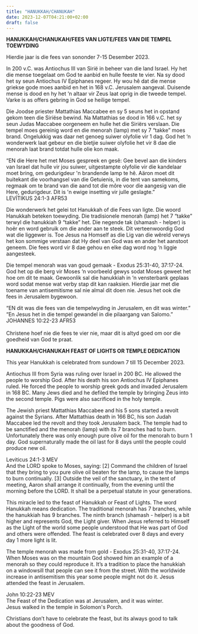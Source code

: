 ```yaml
---
title: "HANUKKAH/CHANUKAH"
date: 2023-12-07T04:21:00+02:00
draft: false
---
```

<html>
 <head></head>
 <body>
  <p><strong>HANUKKAH/CHANUKAH/FEES VAN LIGTE/FEES VAN DIE TEMPEL TOEWYDING</strong></p>
  <p>Hierdie jaar is die fees van sononder 7-15 Desember 2023.</p>
  <p>In 200 v.C. was Antiochus III van Sirië in beheer van die land Israel. Hy het die mense toegelaat om God te aanbid en hulle feeste te vier. Na sy dood het sy seun Antiochus IV Epiphanes regeer. Hy wou hê dat die mense griekse gode moes aanbid en het in 168 v.C. Jerusalem aangeval. Duisende mense is dood en hy het ‘n altaar vir Zeus laat oprig in die tweede tempel. Varke is as offers gebring in God se heilige tempel.</p>
  <p>Die Joodse priester Mattathias Maccabee en sy 5 seuns het in opstand gekom teen die Siriëse bewind. Na Mattathias se dood in 166 v.C. het sy seun Judas Maccabee oorgeneem en hulle het die Siriërs verslaan. Die tempel moes gereinig word en die menorah (lamp) met sy 7 “takke” moes brand. Ongelukkig was daar net genoeg suiwer olyfolie vir 1 dag. God het ‘n wonderwerk laat gebeur en die bietjie suiwer olyfolie het vir 8 dae die menorah laat brand totdat hulle olie kon maak.</p>
  <p>“EN die Here het met Moses gespreek en gesê: Gee bevel aan die kinders van Israel dat hulle vir jou suiwer, uitgestampte olyfolie vir die kandelaar moet bring, om gedurigdeur 'n brandende lamp te hê. Aäron moet dit buitekant die voorhangsel van die Getuienis, in die tent van samekoms, regmaak om te brand van die aand tot die môre voor die aangesig van die Here, gedurigdeur. Dit is 'n ewige insetting vir julle geslagte.”<br>‭‭LEVÍTIKUS‬ ‭24‬:‭1‬-‭3‬ ‭AFR53‬‬</p>
  <p>Die wonderwerk het gelei tot Hanukkah of die Fees van ligte. Die woord Hanukkah beteken toewyding. Die tradisionele menorah (lamp) het 7 “takke” terwyl die hanukkiah 9 “takke” het. Die negende tak (shamash - helper) is hoër en word gebruik om die ander aan te steek. Dit verteenwoordig God wat die liggewer is. Toe Jesus na Homself as die Lig van die wêreld verwys het kon sommige verstaan dat Hy deel van God was en ander het aanstoot geneem. Die fees word vir 8 dae gehou en elke dag word nog ‘n liggie aangesteek.</p>
  <p>Die tempel menorah was van goud gemaak - Exodus 25:31-40, 37:17-24. God het op die berg vir Moses ‘n voorbeeld gewys sodat Moses geweet het hoe om dit te maak. Gewoonlik sal die hanukkiah in ‘n vensterbank geplaas word sodat mense wat verby stap dit kan raaksien. Hierdie jaar met die toename van antisemitisme sal nie almal dit doen nie. Jesus het ook die fees in Jerusalem bygewoon.</p>
  <p>“EN dit was die fees van die tempelwyding in Jerusalem, en dit was winter.”<br>“En Jesus het in die tempel gewandel in die pilaargang van Salomo.”<br>‭‭JOHANNES‬ ‭10‬:‭22-23‬ ‭AFR53‬‬<br>‭‭<br>Christene hoef nie die fees te vier nie, maar dit is altyd goed om oor die goedheid van God te praat.</p>
  <p><strong>HANUKKAH/CHANUKAH FEAST OF LIGHTS OR TEMPLE DEDICATION</strong></p>
  <p>This year Hanukkah is celebrated from sundown 7 till 15 December 2023.</p>
  <p>Antiochus III from Syria was ruling over Israel in 200 BC. He allowed the people to worship God. After his death his son Antiochus IV Epiphanes ruled. He forced the people to worship greek gods and invaded Jerusalem in 168 BC. Many Jews died and he defiled the temple by bringing Zeus into the second temple. Pigs were also sacrificed in the holy temple.</p>
  <p>The Jewish priest Mattathias Maccabee and his 5 sons started a revolt against the Syrians. After Mattathias death in 166 BC, his son Judah Maccabee led the revolt and they took Jerusalem back. The temple had to be sanctified and the menorah (lamp) with its 7 branches had to burn. Unfortunately there was only enough pure olive oil for the menorah to burn 1 day. God supernaturally made the oil last for 8 days until the people could produce new oil.</p>
  <p>Leviticus 24:1-3 MEV<br>And the LORD spoke to Moses, saying: [2] Command the children of Israel that they bring to you pure olive oil beaten for the lamp, to cause the lamps to burn continually. [3] Outside the veil of the sanctuary, in the tent of meeting, Aaron shall arrange it continually, from the evening until the morning before the LORD. It shall be a perpetual statute in your generations.</p>
  <p>This miracle led to the feast of Hanukkah or Feast of Lights. The word Hanukkah means dedication. The traditional menorah has 7 branches, while the hanukkiah has 9 branches. The ninth branch (shamash - helper) is a bit higher and represents God, the Light giver. When Jesus referred to Himself as the Light of the world some people understood that He was part of God and others were offended. The feast is celebrated over 8 days and every day 1 more light is lit.</p>
  <p>The temple menorah was made from gold - Exodus 25:31-40, 37:17-24. When Moses was on the mountain God showed him an example of a menorah so they could reproduce it. It’s a tradition to place the hanukkiah on a windowsill that people can see it from the street. With the worldwide increase in antisemitism this year some people might not do it. Jesus attended the feast in Jerusalem.</p>
  <p>John 10:22-23 MEV<br>The Feast of the Dedication was at Jerusalem, and it was winter.&nbsp;<br>Jesus walked in the temple in Solomon's Porch.</p>
  <p>Christians don’t have to celebrate the feast, but its always good to talk about the goodness of God.</p>
  <p>&nbsp;</p>
 </body>
</html>